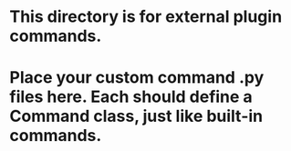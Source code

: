 # This directory is for external plugin commands.
# Place your custom command .py files here. Each should define a Command class, just like built-in commands.